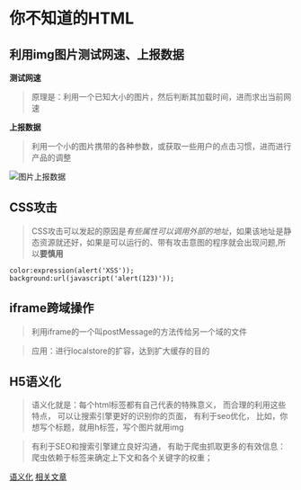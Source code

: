 # 你不知道的HTML


## 利用img图片测试网速、上报数据


**测试网速**
> 原理是：利用一个已知大小的图片，然后判断其加载时间，进而求出当前网速


**上报数据**

> 利用一个小的图片携带的各种参数，或获取一些用户的点击习惯，进而进行产品的调整

![图片上报数据](https://www.flygoing.cn/quoteImage/图片上报数据.png)


## CSS攻击

> CSS攻击可以发起的原因是*有些属性可以调用外部的地址*，如果该地址是静态资源就还好，如果是可以运行的、带有攻击意图的程序就会出现问题,所以**要慎用**


```
color:expression(alert('XSS'));
background:url(javascript('alert(123)'));
```

## iframe跨域操作

> 利用iframe的一个叫postMessage的方法传给另一个域的文件

> 应用：进行localstore的扩容，达到扩大缓存的目的

## H5语义化

> 语义化就是：每个html标签都有自己代表的特殊意义，
> 而合理的利用这些特点，
> 可以让搜索引擎更好的识别你的页面，
> 有利于seo优化，
> 比如，你想写个标题，就用h标签，写个图片就用img

> 有利于SEO和搜索引擎建立良好沟通，
> 有助于爬虫抓取更多的有效信息：
> 爬虫依赖于标签来确定上下文和各个关键字的权重；

[语义化](https://juejin.im/entry/5ab5f229518825558a069304)
[相关文章](http://www.cnblogs.com/freeyiyi1993/p/3615179.html)